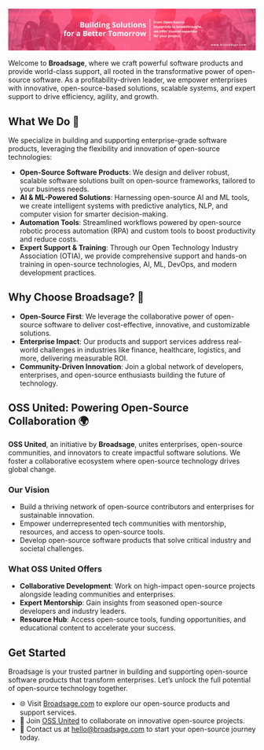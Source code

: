 ![Broadsage Collaboration Image](https://github.com/broadsage/.github/blob/main/profile/banner.png)

Welcome to **Broadsage**, where we craft powerful software products and provide world-class support, all rooted in the transformative power of open-source software. As a profitability-driven leader, we empower enterprises with innovative, open-source-based solutions, scalable systems, and expert support to drive efficiency, agility, and growth.

## What We Do 🚀

We specialize in building and supporting enterprise-grade software products, leveraging the flexibility and innovation of open-source technologies:

- **Open-Source Software Products**: We design and deliver robust, scalable software solutions built on open-source frameworks, tailored to your business needs.
- **AI & ML-Powered Solutions**: Harnessing open-source AI and ML tools, we create intelligent systems with predictive analytics, NLP, and computer vision for smarter decision-making.
- **Automation Tools**: Streamlined workflows powered by open-source robotic process automation (RPA) and custom tools to boost productivity and reduce costs.
- **Expert Support & Training**: Through our Open Technology Industry Association (OTIA), we provide comprehensive support and hands-on training in open-source technologies, AI, ML, DevOps, and modern development practices.

## Why Choose Broadsage? 💼

- **Open-Source First**: We leverage the collaborative power of open-source software to deliver cost-effective, innovative, and customizable solutions.
- **Enterprise Impact**: Our products and support services address real-world challenges in industries like finance, healthcare, logistics, and more, delivering measurable ROI.
- **Community-Driven Innovation**: Join a global network of developers, enterprises, and open-source enthusiasts building the future of technology.

## OSS United: Powering Open-Source Collaboration 🌍

**OSS United**, an initiative by **Broadsage**, unites enterprises, open-source communities, and innovators to create impactful software solutions. We foster a collaborative ecosystem where open-source technology drives global change.

### Our Vision
- Build a thriving network of open-source contributors and enterprises for sustainable innovation.
- Empower underrepresented tech communities with mentorship, resources, and access to open-source tools.
- Develop open-source software products that solve critical industry and societal challenges.

### What OSS United Offers
- **Collaborative Development**: Work on high-impact open-source projects alongside leading communities and enterprises.
- **Expert Mentorship**: Gain insights from seasoned open-source developers and industry leaders.
- **Resource Hub**: Access open-source tools, funding opportunities, and educational content to accelerate your success.

## Get Started
Broadsage is your trusted partner in building and supporting open-source software products that transform enterprises. Let’s unlock the full potential of open-source technology together.

- 🌐 Visit [Broadsage.com](https://broadsage.com) to explore our open-source products and support services.
- 🤝 Join [OSS United](https://ossunited.org) to collaborate on innovative open-source projects.
- 📧 Contact us at [hello@broadsage.com](mailto:hello@broadsage.com) to start your open-source journey today.
